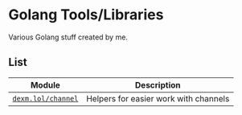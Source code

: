 # Golang Tools/Libraries

Various Golang stuff created by me.

## List

| Module | Description |
| --- | --- |
| [`dexm.lol/channel`](channel) | Helpers for easier work with channels |
